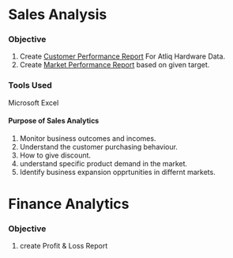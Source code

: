 # Sales Analysis

### Objective

1. Create [Customer Performance Report](https://github.com/narendrakharol037/AtliQ_Harwares_SalesAnalytics/blob/d164a0bb62801c3fe4744ec3b2312de531806460/Customer_Performance_report.pdf) For Atliq Hardware Data.
2. Create [Market Performance Report](https://github.com/narendrakharol037/AtliQ_Harwares_SalesAnalytics/blob/fdfdddcd42eb0a018bfe99d1e7687e9c55078546/Market_performance.pdf) based on given target.

### Tools Used

Microsoft Excel

#### Purpose of Sales Analytics

1. Monitor business outcomes and incomes.
2. Understand the customer purchasing behaviour.
3. How to give discount.
4. understand specific product demand in the market.
5. Identify business expansion opprtunities in differnt markets.


# Finance Analytics

### Objective

1. create Profit & Loss Report 
